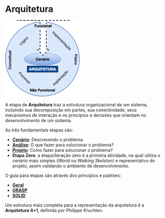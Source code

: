 # Arquitetura

![](/images/arquitetura.png)

A etapa de **Arquitetura** traz a estrutura organizacional de um sistema, incluindo sua decomposição em partes, sua conectividade, seus mecanismos de interação e os princípios e decisões que orientam no desenvolvimento de um sistema.

As três fundamentais etapas são:

* [**Cenário**](/arquitetura/cenario.md): Descrevendo o problema.
* [**Análise**](/arquitetura/analise.md): O que fazer para solucionar o problema?
* [**Projeto**](/arquitetura/projeto.md): Como fazer para solucionar o problema?
* **Etapa Zero**: a etapa/iteração zero é a primeira atividade, na qual utiliza o cenário mais simples (_World_ ou _Walking Skeleton_) e representativo do projeto, assim validando o ambiente de desenvolvimento.

O guia para etapas são através dos princípios e padrões:

* **[Geral](/arquitetura/principios-padroes.md)**
* **[GRASP](/arquitetura/grasp.md)**
* **[SOLID](/arquitetura/solid.md)**

Um estrutura mais completa para a representação da arquitetura é a **Arquitetura 4+1**, definida por _Philippe Kruchten_.


